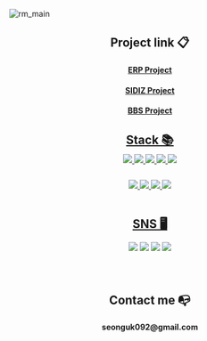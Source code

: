 ![rm_main](https://user-images.githubusercontent.com/92075727/150312758-867c73ae-c5cd-4759-998e-6b3afa81620d.png)

<h2 style="margin-bottom: 1%;" align="center">Project link&nbsp;📋</h2>
<div align="center" style="margin-bottom: 2%;">
<h4 align="center"><a href="https://github.com/ByeonSeongWook/ERP_Project"> ERP Project </h4>
<h4 align="center"><a href="https://github.com/ByeonSeongWook/SIDIZ_Project"> SIDIZ Project </h4>
<h4 align="center"><a href="https://github.com/ByeonSeongWook/BBS_Spring_Project"> BBS Project </h4>
</div>

<h2 style="margin-bottom: 1%;" align="center">Stack&nbsp;📚</h2>
<div align="center" style="margin-bottom: 2%;">
<img src="https://img.shields.io/badge/Java-007396?style=flat-square&logo=Java&logoColor=white"/> <img src="https://img.shields.io/badge/Spring-6DB33F?style=flat-square&logo=Spring&logoColor=white"/> <img src="https://img.shields.io/badge/MySQL-4479A1?style=flat-square&logo=MySQL&logoColor=white"/> <img src="https://img.shields.io/badge/Oracle-F80000?style=flat-square&logo=Oracle&logoColor=white"/> <img src="https://img.shields.io/badge/Python-3766AB?style=flat-square&logo=Python&logoColor=white"/><br/><br/>
</div>

<div align="center" style="margin-bottom: 2%;">
<img src="https://img.shields.io/badge/HTML5-E34F26?style=flat-square&logo=HTML5&logoColor=white"/> <img src="https://img.shields.io/badge/CSS3-1572B6?style=flat-square&logo=CSS3&logoColor=white"/> <img src="https://img.shields.io/badge/JavaScript-F7DF1E?style=flat-square&logo=JavaScript&logoColor=white"/> <img src="https://img.shields.io/badge/jQuery-0769AD?style=flat-square&logo=jQuery&logoColor=white"/>
<br/><br/>
<h2 style="margin-bottom: 1%;" align="center">SNS&nbsp;🖥</h2>
</div>

<div align="center" style="margin-bottom: 2%;">
<a  align="center" href="https://blog.naver.com/sungwook6546"><img  align= "center" src="https://img.shields.io/badge/Blogger-FF5722?style=flat-square&logo=Blogger&logoColor=white"/></a> <a href="https://github.com/ByeonSeongWK?tab=repositories"><img  align= "center" src="https://img.shields.io/badge/GitHub-181717?style=flat-square&logo=GitHub&logoColor=white"/></a> <a href="https://www.instagram.com/bbbb__s_w/"><img  align= "center" src="https://img.shields.io/badge/Instagram-E4405F?style=flat-square&logo=Instagram&logoColor=white"/></a> <a href="https://fortune-science-fe1.notion.site/Programming-8a21fb119e584429bf7956416a803dc1"><img  align= "center" src="https://img.shields.io/badge/Notion-181717?style=flat-square&logo=Notion&logoColor=white"/></a>
</div><br/><br/>

<h2 align= "center">Contact me&nbsp;📭</h2>
<h4 align= "center">seonguk092@gmail.com</h4>

